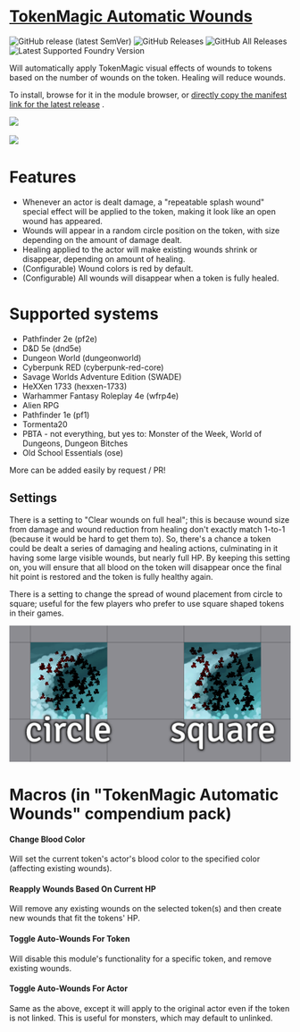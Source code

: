 # [TokenMagic Automatic Wounds](https://foundryvtt.com/packages/tokenmagic-automatic-wounds/)

![GitHub release (latest SemVer)](https://img.shields.io/github/v/release/shemetz/tokenmagic-automatic-wounds?style=for-the-badge)
![GitHub Releases](https://img.shields.io/github/downloads/shemetz/tokenmagic-automatic-wounds/latest/total?style=for-the-badge)
![GitHub All Releases](https://img.shields.io/github/downloads/shemetz/tokenmagic-automatic-wounds/total?style=for-the-badge&label=Downloads+total)  
![Latest Supported Foundry Version](https://img.shields.io/endpoint?url=https://foundryshields.com/version?url=https://github.com/shemetz/tokenmagic-automatic-wounds/raw/master/module.json)

Will automatically apply TokenMagic visual effects of wounds to tokens based on the number of wounds on the token.
Healing will reduce wounds.

To install, browse for it in the module browser,
or [directly copy the manifest link for the latest release](https://github.com/shemetz/tokenmagic-automatic-wounds/releases/latest/download/module.json)
.

![](metadata/Screenshot_1.png)

![](https://file.garden/YHgdF6Mz-xKjrLIe/maybe%20permanent/automatic_wounds.webp)

# Features

- Whenever an actor is dealt damage, a "repeatable splash wound" special effect will be applied to the token, making it
  look like an open wound has appeared.
- Wounds will appear in a random circle position on the token, with size depending on the amount of damage dealt.
- Healing applied to the actor will make existing wounds shrink or disappear, depending on amount of healing.
- (Configurable) Wound colors is red by default.
- (Configurable) All wounds will disappear when a token is fully healed.

# Supported systems

- Pathfinder 2e (pf2e)
- D&D 5e (dnd5e)
- Dungeon World (dungeonworld)
- Cyberpunk RED (cyberpunk-red-core)
- Savage Worlds Adventure Edition (SWADE)
- HeXXen 1733 (hexxen-1733)
- Warhammer Fantasy Roleplay 4e (wfrp4e)
- Alien RPG
- Pathfinder 1e (pf1)
- Tormenta20
- PBTA - not everything, but yes to:  Monster of the Week, World of Dungeons, Dungeon Bitches
- Old School Essentials (ose)

More can be added easily by request / PR!

## Settings

There is a setting to "Clear wounds on full heal"; this is because wound size from damage and wound reduction from
healing don't exactly match 1-to-1 (because it would be hard to get them to). So, there's a chance a token could be
dealt a series of damaging and healing actions, culminating in it having some large visible wounds, but nearly full HP.
By keeping this setting on, you will ensure that all blood on the token will disappear once the final hit point is
restored and the token is fully healthy again.

There is a setting to change the spread of wound placement from circle to square; useful for the few players who prefer
to use square shaped tokens in their games.

![](metadata/Screenshot_2.png)

# Macros (in "TokenMagic Automatic Wounds" compendium pack)

#### Change Blood Color

Will set the current token's actor's blood color to the specified color (affecting existing wounds).

#### Reapply Wounds Based On Current HP

Will remove any existing wounds on the selected token(s) and then create new wounds that fit the tokens' HP.

#### Toggle Auto-Wounds For Token

Will disable this module's functionality for a specific token, and remove existing wounds.

#### Toggle Auto-Wounds For Actor

Same as the above, except it will apply to the original actor even if the token is not linked. This is useful for
monsters, which may default to unlinked.
